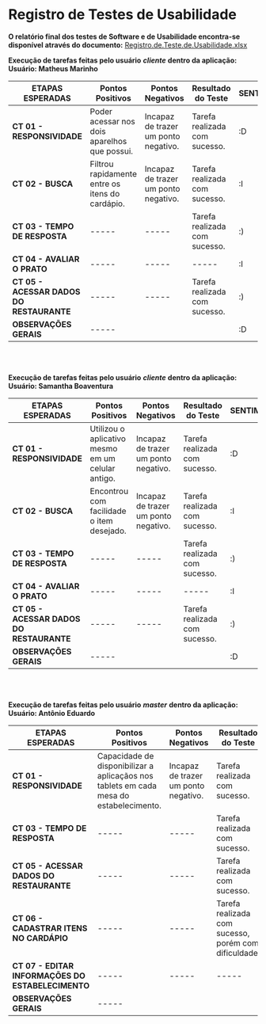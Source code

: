 # Registro de Testes de Usabilidade

**O relatório final dos testes de Software e de Usabilidade encontra-se disponível através do documento:**
[Registro.de.Teste.de.Usabilidade.xlsx](https://github.com/ICEI-PUC-Minas-PMV-ADS/pmv-ads-2023-1-e3-proj-mov-t3-grupo3/files/11559098/Registro.de.Teste.de.Usabilidade.xlsx)



**Execução de tarefas feitas pelo usuário** ***cliente*** **dentro da aplicação: Usuário: Matheus Marinho**

| **ETAPAS ESPERADAS** | **Pontos Positivos** | **Pontos Negativos** | **Resultado do Teste** | **SENTIMENTO** |
|        ---      	 |         ---    	|       -----     	|        ----       |    -----     | 
| **CT 01 - RESPONSIVIDADE**     |    Poder acessar nos dois aparelhos que possui.  | Incapaz de trazer um ponto negativo. |   Tarefa realizada com sucesso.|    :D   |        
| **CT 02 - BUSCA**  | Filtrou rapidamente entre os itens do cardápio.  | Incapaz de trazer um ponto negativo. |   Tarefa realizada com sucesso. |    :I   |  
| **CT 03 - TEMPO DE RESPOSTA** | ----- |-----  | Tarefa realizada com sucesso.|     :)   |     
| **CT 04 - AVALIAR O PRATO** | -----  | ----- | ----- | :I |         
| **CT 05 - ACESSAR DADOS DO RESTAURANTE**    | -----| ----- | Tarefa realizada com sucesso. |  :) |                        
|**OBSERVAÇÕES GERAIS**   | -----  |     |      | :D  |  
       
<br />
<br />       
       
**Execução de tarefas feitas pelo usuário** ***cliente*** **dentro da aplicação: Usuário: Samantha Boaventura**

| **ETAPAS ESPERADAS** | **Pontos Positivos** | **Pontos Negativos** | **Resultado do Teste** | **SENTIMENTO** |
|        ---      	 |         ---    	|       -----     	|        ----       |    -----     | 
| **CT 01 - RESPONSIVIDADE**     |   Utilizou o aplicativo mesmo em um celular antigo.    | Incapaz de trazer um ponto negativo. |  Tarefa realizada com sucesso. |    :D   |        
| **CT 02 - BUSCA**  | Encontrou com facilidade o item desejado.  | Incapaz de trazer um ponto negativo. |  Tarefa realizada com sucesso. |    :I   |  
| **CT 03 - TEMPO DE RESPOSTA** | ----- |-----  | Tarefa realizada com sucesso.|     :)   |     
| **CT 04 - AVALIAR O PRATO** | -----  | ----- | ----- | :I |         
| **CT 05 - ACESSAR DADOS DO RESTAURANTE**    | -----| ----- | Tarefa realizada com sucesso. |  :) |                      
|**OBSERVAÇÕES GERAIS**   | -----  |     |      | :D  |  
       
<br />
<br />       

**Execução de tarefas feitas pelo usuário** ***master*** **dentro da aplicação: Usuário: Antônio Eduardo**

| **ETAPAS ESPERADAS** | **Pontos Positivos** | **Pontos Negativos** | **Resultado do Teste** | **SENTIMENTO** |
|        ---      	 |         ---    	|       -----     	|        ----       |    -----     | 
| **CT 01 - RESPONSIVIDADE**     |    Capacidade de disponibilizar a aplicaçãos nos tablets em cada mesa do estabelecimento.    | Incapaz de trazer um ponto negativo. |  Tarefa realizada com sucesso.|    :D   |        
| **CT 03 - TEMPO DE RESPOSTA** | ----- |-----  | Tarefa realizada com sucesso.|     :)   |            
| **CT 05 - ACESSAR DADOS DO RESTAURANTE**    | -----| ----- | Tarefa realizada com sucesso.|  :) |         
| **CT 06 - CADASTRAR ITENS NO CARDÁPIO**    | ----- | ----- | Tarefa realizada com sucesso, porém com dificuldade. |   :) |          
| **CT 07 - EDITAR INFORMAÇÕES DO ESTABELECIMENTO**  | ----- | -----  |   ----- |    :I |                
|**OBSERVAÇÕES GERAIS**   | -----  |     |      | :D  |  
       
<br />
<br />      


